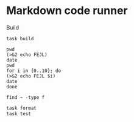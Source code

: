 # Markdown code runner

Build

```shell
task build
```

``` shell name=test
pwd
(>&2 echo FEJL)
date
pwd
for i in {0..10}; do
(>&2 echo FEJL $i)
date
done
```

``` shell name=long-test
find ~ -type f
```

``` php a=b c=d
task format
task test
```

